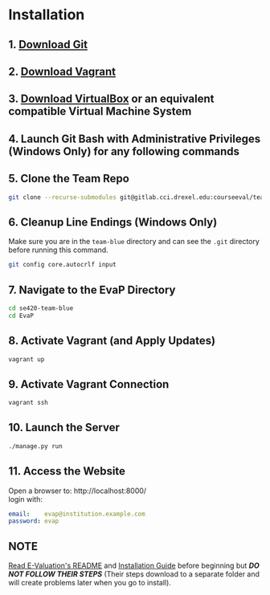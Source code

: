 
# Installation

## 1. [Download Git](https://git-scm.com/downloads)

## 2. [Download Vagrant](https://www.vagrantup.com/downloads)

## 3. [Download VirtualBox](https://www.virtualbox.org/wiki/Downloads) or an equivalent compatible Virtual Machine System

## 4. Launch Git Bash with Administrative Privileges (Windows Only) for any following commands

## 5. Clone the Team Repo
```bash
git clone --recurse-submodules git@gitlab.cci.drexel.edu:courseeval/team-blue.git se420-team-blue
```

## 6. Cleanup Line Endings (Windows Only)
    
Make sure you are in the `team-blue` directory and can see the `.git` directory before running this command.

```bash
git config core.autocrlf input
```

## 7. Navigate to the EvaP Directory
```bash
cd se420-team-blue
cd EvaP
```

## 8. Activate Vagrant (and Apply Updates)
```bash
vagrant up
```

## 9. Activate Vagrant Connection
```bash
vagrant ssh
```

## 10. Launch the Server
```bash
./manage.py run
```

## 11. Access the Website  
Open a browser to: http://localhost:8000/  
login with:  
```yaml
email:    evap@institution.example.com
password: evap
```

## NOTE
[Read E-Valuation's README](https://github.com/e-valuation/EvaP/#installation) and [Installation Guide](https://github.com/e-valuation/EvaP/wiki/Installation) before beginning but ***DO NOT FOLLOW THEIR STEPS*** (Their steps download to a separate folder and will create problems later when you go to install).

